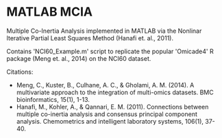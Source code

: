 # MATLAB MCIA
Multiple Co-Inertia Analysis implemented in MATLAB via the Nonlinar Iterative Partial Least Squares Method (Hanafi et. al., 2011).

Contains 'NCI60_Example.m' script to replicate the popular 'Omicade4' R package (Meng et. al., 2014) on the NCI60 dataset.


Citations:
* Meng, C., Kuster, B., Culhane, A. C., & Gholami, A. M. (2014). A multivariate approach to the integration of multi-omics datasets. BMC bioinformatics, 15(1), 1-13.
* Hanafi, M., Kohler, A., & Qannari, E. M. (2011). Connections between multiple co-inertia analysis and consensus principal component analysis. Chemometrics and intelligent laboratory systems, 106(1), 37-40.
